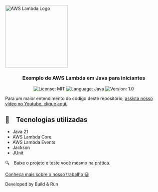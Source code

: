 <img src="https://github.com/buildrun-tech/buildrun-aws-lambda-java-starter-example/blob/main/images/lambda.png" alt="AWS Lambda Logo" width="200px"/>

<h3 align="center">
  Exemplo de AWS Lambda em Java para iniciantes
</h3>

<p align="center">

  <img alt="License: MIT" src="https://img.shields.io/badge/license-MIT-%2304D361">
  <img alt="Language: Java" src="https://img.shields.io/badge/language-java-green">
  <img alt="Version: 1.0" src="https://img.shields.io/badge/version-1.0-yellowgreen">

</p>

Para um maior entendimento do código deste repositório, [assista nosso vídeo no Youtube, clique aqui.](https://www.youtube.com/watch?v=TBD)

## :rocket: Tecnologias utilizadas

* Java 21
* AWS Lambda Core
* AWS Lambda Events
* Jackson
* JUnit

:mag: Baixe o projeto e teste você mesmo na prática.

[Conheça mais sobre o nosso trabalho 😀](https://www.instagram.com/buildrun.tech/)

Developed by Build & Run
